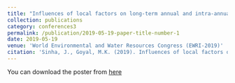 ```yaml
---
title: "Influences of local factors on long-term annual and intra-annual water balances across 25 major river basins in India"
collection: publications
category: conferences3
permalink: /publication/2019-05-19-paper-title-number-1
date: 2019-05-19
venue: 'World Environmental and Water Resources Congress (EWRI-2019)'
citation: 'Sinha, J., Goyal, M.K. (2019). Influences of local factors on long-term annual and intra-annual water balances across 25 major river basins in India. World Environmental and Water Resources Congress (EWRI-2019), 19-23 May 2019, Pittsburgh, Pennsylvania.'
---
```

You can download the poster from [here](https://www.researchgate.net/publication/385561262_Influences_Of_Local_Factors_On_Long-term_Annual_And_Intra-annual_Water_Balances_across_25_major_river_basins_in_India)
